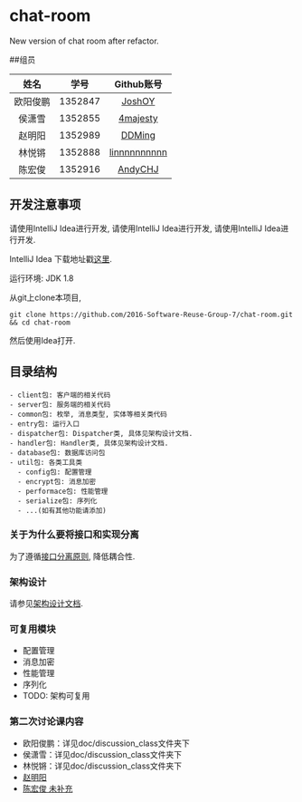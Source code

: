 # chat-room
New version of chat room after refactor.



##组员

| 姓名      | 学号      | Github账号          |
| :-------: | :-------: | :-----------------: |
| 欧阳俊鹏   | 1352847   | [JoshOY][1]       |
| 侯潇雪    | 1352855   | [4majesty][2]     |
| 赵明阳    | 1352989   | [DDMing][3]     |
| 林悦锵      | 1352888   | [linnnnnnnnnn][4]      |
| 陈宏俊      | 1352916   | [AndyCHJ][5] |


## 开发注意事项

请使用IntelliJ Idea进行开发, 请使用IntelliJ Idea进行开发, 请使用IntelliJ Idea进行开发.

IntelliJ Idea 下载地址戳<a href="https://www.jetbrains.com/idea/">这里</a>.

运行环境: JDK 1.8

从git上clone本项目, 

```
git clone https://github.com/2016-Software-Reuse-Group-7/chat-room.git && cd chat-room
```

然后使用Idea打开.

## 目录结构

```
- client包: 客户端的相关代码
- server包: 服务端的相关代码
- common包: 枚举, 消息类型, 实体等相关类代码
- entry包: 运行入口
- dispatcher包: Dispatcher类, 具体见架构设计文档.
- handler包: Handler类, 具体见架构设计文档.
- database包: 数据库访问包
- util包: 各类工具类
  - config包: 配置管理
  - encrypt包: 消息加密
  - performace包: 性能管理
  - serialize包: 序列化
  - ...(如有其他功能请添加)
```

### 关于为什么要将接口和实现分离

为了遵循<a href="https://en.wikipedia.org/wiki/Interface_segregation_principle">接口分离原则</a>, 降低耦合性.

### 架构设计

请参见<a href="./doc/项目架构.md">架构设计文档</a>.

### 可复用模块

- 配置管理
- 消息加密
- 性能管理
- 序列化
- TODO: 架构可复用

### 第二次讨论课内容
- 欧阳俊鹏：详见doc/discussion_class文件夹下
- 侯潇雪：详见doc/discussion_class文件夹下
- 林悦锵：详见doc/discussion_class文件夹下
- [赵明阳](https://github.com/DDMing/SoftwareReuseDiscuss/blob/master/%E7%AC%AC%E4%BA%8C%E6%AC%A1%E8%AE%A8%E8%AE%BA%E8%AF%BE%E5%86%85%E5%AE%B9.md)
- [陈宏俊 未补充]()


[1]: https://github.com/JoshOY
[2]: https://github.com/4majesty
[3]: https://github.com/DDMing
[4]: https://github.com/linnnnnnnnnn
[5]: https://github.com/AndyCHJ
